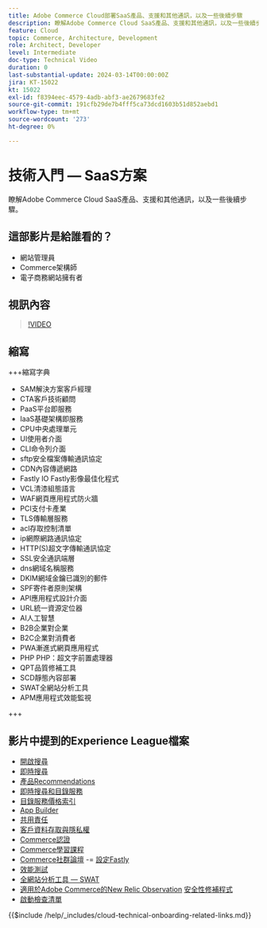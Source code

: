 ```yaml
---
title: Adobe Commerce Cloud部署SaaS產品、支援和其他通訊，以及一些後續步驟
description: 瞭解Adobe Commerce Cloud SaaS產品、支援和其他通訊，以及一些後續步驟。
feature: Cloud
topic: Commerce, Architecture, Development
role: Architect, Developer
level: Intermediate
doc-type: Technical Video
duration: 0
last-substantial-update: 2024-03-14T00:00:00Z
jira: KT-15022
kt: 15022
exl-id: f8394eec-4579-4adb-abf3-ae2679683fe2
source-git-commit: 191cfb29de7b4fff5ca73dcd1603b51d852aebd1
workflow-type: tm+mt
source-wordcount: '273'
ht-degree: 0%

---
```


# 技術入門 — SaaS方案

瞭解Adobe Commerce Cloud SaaS產品、支援和其他通訊，以及一些後續步驟。

## 這部影片是給誰看的？

- 網站管理員
- Commerce架構師
- 電子商務網站擁有者

## 視訊內容

>[!VIDEO](https://video.tv.adobe.com/v/3432834?learn=on&captions=chi_hant)

## 縮寫

+++縮寫字典

- SAM解決方案客戶經理
- CTA客戶技術顧問
- PaaS平台即服務
- IaaS基礎架構即服務
- CPU中央處理單元
- UI使用者介面
- CLI命令列介面
- sftp安全檔案傳輸通訊協定
- CDN內容傳遞網路
- Fastly IO Fastly影像最佳化程式
- VCL清漆組態語言
- WAF網頁應用程式防火牆
- PCI支付卡產業
- TLS傳輸層服務
- acl存取控制清單
- ip網際網路通訊協定
- HTTP(S)超文字傳輸通訊協定
- SSL安全通訊端層
- dns網域名稱服務
- DKIM網域金鑰已識別的郵件
- SPF寄件者原則架構
- API應用程式設計介面
- URL統一資源定位器
- AI人工智慧
- B2B企業對企業
- B2C企業對消費者
- PWA漸進式網頁應用程式
- PHP PHP：超文字前置處理器
- QPT品質修補工具
- SCD靜態內容部署
- SWAT全網站分析工具
- APM應用程式效能監視

+++

## 影片中提到的Experience League檔案

- [開啟搜尋](https://experienceleague.adobe.com/docs/commerce-cloud-service/user-guide/configure/service/opensearch.html?lang=zh-Hant)
- [即時搜尋](https://experienceleague.adobe.com/docs/commerce-merchant-services/live-search/overview.html?lang=zh-Hant)
- [產品Recommendations](https://experienceleague.adobe.com/docs/commerce-merchant-services/product-recommendations/overview.html?lang=zh-Hant)
- [即時搜尋和目錄服務](https://experienceleague.adobe.com/docs/events/adobe-developers-live-recordings/2023/nov2023/nov-commerce/commerce-search-and-catalog-service.html?lang=zh-Hant)
- [目錄服務價格索引](https://experienceleague.adobe.com/docs/commerce-merchant-services/price-indexer/price-indexing.html?lang=zh-Hant)
- [App Builder](https://experienceleague.adobe.com/docs/commerce-learn/tutorials/adobe-developer-app-builder/app-builder-technical-overview.html?lang=zh-Hant)
- [共用責任](https://experienceleague.adobe.com/docs/commerce-operations/security-and-compliance/shared-responsibility.html?lang=zh-Hant)
- [客戶資料存取與隱私權](https://experienceleague.adobe.com/docs/commerce-knowledge-base/kb/announcements/commerce-announcements/adobe-support-customer-data-access-and-privacy.html?lang=zh-Hant)
- [Commerce認證](https://experienceleague.adobe.com/docs/certification/program/technical-certifications/ac/ac-overview.html?lang=zh-Hant)
- [Commerce學習課程](https://learning.adobe.com/catalog.html?products=Commerce)
- [Commerce社群論壇](https://community.magento.com/)
-= [設定Fastly](https://experienceleague.adobe.com/docs/commerce-cloud-service/user-guide/cdn/setup-fastly/fastly-configuration.html?lang=zh-Hant)
- [效能測試](https://experienceleague.adobe.com/zh-hant/docs/commerce-operations/implementation-playbook/best-practices/maintenance/backend-performance)
- [全網站分析工具 — SWAT](https://experienceleague.adobe.com/docs/commerce-knowledge-base/kb/support-tools/site-wide-analysis-tool/swat-tool-overview.html?lang=zh-Hant&)
- [適用於Adobe Commerce的New Relic Observation](https://experienceleague.adobe.com/docs/commerce-operations/tools/observation-for-adobe-commerce/intro.html?lang=zh-Hant)
  [安全性修補程式](https://experienceleague.adobe.com/docs/commerce-operations/release/notes/security-patches/overview.html?lang=zh-Hant)
- [啟動檢查清單](https://experienceleague.adobe.com/docs/commerce-cloud-service/user-guide/launch/checklist.html?lang=zh-Hant)

{{$include /help/_includes/cloud-technical-onboarding-related-links.md}}
